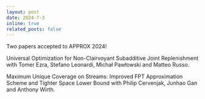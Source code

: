 ```yaml
---
layout: post
date: 2024-7-3
inline: true
related_posts: false
---
```


Two papers accepted to APPROX 2024! 

Universal Optimization for Non-Clairvoyant Subadditive Joint Replenishment with Tomer Ezra, Stefano Leonardi, Michał Pawłowski and Matteo Russo.

Maximum Unique Coverage on Streams: Improved FPT Approximation Scheme and Tighter Space Lower Bound with Philip Cervenjak, Junhao Gan and Anthony Wirth.
